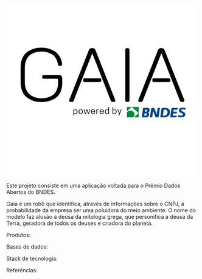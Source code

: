 <p align="center">
  <img width="500" height="450" src="https://github.com/pbizil/gaia_bndes/blob/main/gaia_bndes.png">
</p>

Este projeto consiste em uma aplicação voltada para o Prêmio Dados Abertos do BNDES. 

Gaia é um robô que identifica, através de informações sobre o CNPJ, a probabilidade da empresa ser uma poluidora do meio ambiente. O nome do modelo faz alusão à deusa da mitologia grega, que personifica a deusa da Terra, geradora de todos os deuses e criadora do planeta. 

Produtos:




Bases de dados:


Stack de tecnologia:


Referências:





